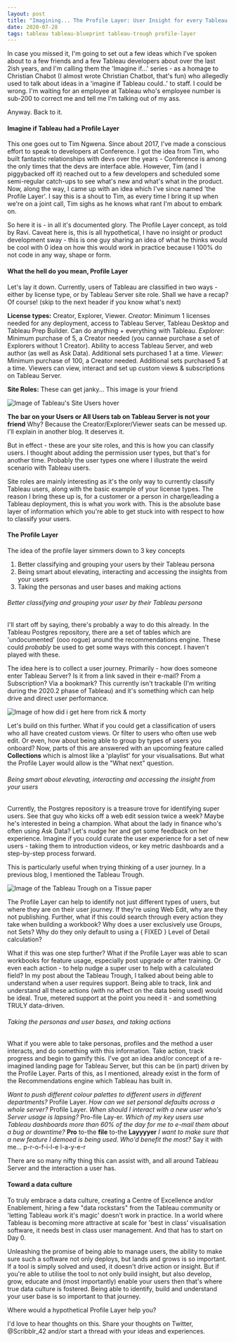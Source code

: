 ```yaml
---
layout: post
title: "Imagining... The Profile Layer: User Insight for every Tableau deployment"
date: 2020-07-28
tags: tableau tableau-blueprint tableau-trough profile-layer
---
```


In case you missed it, I'm going to set out a few ideas which I've spoken about to a few friends and a few Tableau developers about over the last 2ish years, and I'm calling them the 'Imagine if...' series - as a homage to Christian Chabot (I almost wrote Christian Chatbot, that's fun) who allegedly used to talk about ideas in a 'imagine if Tableau could..' to staff. I could be wrong. I'm waiting for an employee at Tableau who's employee number is sub-200 to correct me and tell me I'm talking out of my ass.

Anyway.
Back to it.


#### Imagine if Tableau had a Profile Layer
This one goes out to Tim Ngwena. 
Since about 2017, I've made a conscious effort to speak to developers at Conference. I got the idea from Tim, who built fantastic relationships with devs over the years - Conference is among the only times that the devs are interface able. However, Tim (and I piggybacked off it) reached out to a few developers and scheduled some semi-regular catch-ups to see what's new and what's what in the product. Now, along the way, I came up with an idea which I've since named 'the Profile Layer'. I say this is a shout to Tim, as every time I bring it up when we're on a joint call, Tim sighs as he knows what rant I'm about to embark on.

So here it is - in all it's documented glory. The Profile Layer concept, as told by Ravi.
Caveat here is, this is all hypothetical, I have no insight or product development sway - this is one guy sharing an idea of what he thinks would be cool with 0 idea on how this would work in practice because I 100% do not code in any way, shape or form.


#### What the hell do you mean, Profile Layer
Let's lay it down. Currently, users of Tableau are classified in two ways - either by license type, or by Tableau Server site role. Shall we have a recap? Of course! (skip to the next header if you know what's next)

**License types:** Creator, Explorer, Viewer.
_Creator_: Minimum 1 licenses needed for any deployment, access to Tableau Server, Tableau Desktop and Tableau Prep Builder. Can do anything + everything with Tableau.
_Explorer_: Minimum purchase of 5, a Creator needed (you cannae purchase a set of Explorers without 1 Creator). Ability to access Tableau Server, and web author (as well as Ask Data). Additional sets purchased 1 at a time.
_Viewer_: Minimum purchase of 100, a Creator needed. Additional sets purchased 5 at a time. Viewers can view, interact and set up custom views & subscriptions on Tableau Server.

**Site Roles:** These can get janky...
This image is your friend

![Image of Tableau's Site Users hover](/assets/tableau-site-users.png)

**The bar on your Users or All Users tab on Tableau Server is not your friend**
Why? Because the Creator/Explorer/Viewer seats can be messed up. I'll explain in another blog. It deserves it. 

But in effect - these are your site roles, and this is how you can classify users. I thought about adding the permission user types, but that's for another time. Probably the user types one where I illustrate the weird scenario with Tableau users.

Site roles are mainly interesting as it's the only way to currently classify Tableau users, along with the basic example of your license types. The reason I bring these up is, for a customer or a person in charge/leading a Tableau deployment, this is what you work with. This is the absolute base layer of information which you're able to get stuck into with respect to how to classify your users.


#### The Profile Layer
The idea of the profile layer simmers down to 3 key concepts

1. Better classifying and grouping your users by their Tableau persona
2. Being smart about elevating, interacting and accessing the insights from your users
3. Taking the personas and user bases and making actions


###### Better classifying and grouping your user by their Tableau persona

I'll start off by saying, there's probably a way to do this already. In the Tableau Postgres repository, there are a set of tables which are 'undocumented' (ooo rogue) around the recommendations engine. These could _probably_ be used to get some ways with this concept. I haven't played with these. 

The idea here is to collect a user journey. Primarily - how does someone enter Tableau Server? Is it from a link saved in their e-mail? From a Subscription? Via a bookmark? This currently isn't trackable (I'm writing during the 2020.2 phase of Tableau) and it's something which can help drive and direct user performance.

![Image of how did i get here from rick & morty](/assets/how-did-i-get-here-rick-morty.png)

Let's build on this further. What if you could get a classification of users who all have created custom views. Or filter to users who often use web edit. Or even, how about being able to group by types of users you onboard? Now, parts of this are answered with an upcoming feature called **Collections** which is almost like a 'playlist' for your visualisations. But what the Profile Layer would allow is the "What next" question.


###### Being smart about elevating, interacting and accessing the insight from your users

Currently, the Postgres repository is a treasure trove for identifying super users. See that guy who kicks off a web edit session twice a week? Maybe he's interested in being a champion. What about the lady in finance who's often using Ask Data? Let's nudge her and get some feedback on her experience. Imagine if you could curate the user experience for a set of new users - taking them to introduction videos, or key metric dashboards and a step-by-step process forward. 

This is particularly useful when trying thinking of a user journey. In a previous blog, I mentioned the Tableau Trough.

![Image of the Tableau Trough on a Tissue paper](/assets/tableau-trough.png)

The Profile Layer can help to identify not just different types of users, but where they are on their user journey. If they're using Web Edit, why are they not publishing. Further, what if this could search through every action they take when building a workbook? Why does a user exclusively use Groups, not Sets? Why do they only default to using a { FIXED } Level of Detail calculation? 

What if this was one step further? What if the Profile Layer was able to scan workbooks for feature usage, especially post upgrade or after training. Or even each action - to help nudge a super user to help with a calculated field? In my post about the Tableau Trough, I talked about being able to understand when a user requires support. Being able to track, link and understand all these actions (with no affect on the data being used) would be ideal. True, metered support at the point you need it - and something TRULY data-driven.


###### Taking the personas and user bases, and taking actions

What if you were able to take personas, profiles and the method a user interacts, and do something with this information. Take action, track progress and begin to gamify this. I've got an idea and/or concept of a re-imagined landing page for Tableau Server, but this can be (in part) driven by the Profile Layer. Parts of this, as I mentioned, already exist in the form of the Recommendations engine which Tableau has built in. 

_Want to push different colour palettes to different users in different departments?_ Profile Layer.
_How can we set personal defaults across a whole server?_ Profile Layer.
_When should I interact with a new user who's Server usage is lapsing?_ Pro-file Lay-er.
_Which of my key users use Tableau dashboards more than 60% of the day for me to e-mail them about a bug or downtime?_ **Pro** to-the **file** to-the **Layyyyer**
_I want to make sure that a new feature I demoed is being used. Who'd benefit the most?_ Say it with me... p-r-o-f-i-l-e l-a-y-e-r

There are so many nifty thing this can assist with, and all around Tableau Server and the interaction a user has. 


#### Toward a data culture

To truly embrace a data culture, creating a Centre of Excellence and/or Enablement, hiring a few "data rockstars" from the Tableau community or 'letting Tableau work it's magic' doesn't work in practice. In a world where Tableau is becoming more attractive at scale for 'best in class' visualisation software, it needs best in class user management. And that has to start on Day 0. 

Unleashing the promise of being able to manage users, the ability to make sure such a software not only deploys, but lands and grows is so important. If a tool is simply solved and used, it doesn't drive action or insight. But if you're able to utilise the tool to not only build insight, but also develop, grow, educate and (most importantly) enable your users then that's where true data culture is fostered. Being able to identify, build and understand your user base is so important to that journey.

Where would a hypothetical Profile Layer help you?

I'd love to hear thoughts on this. Share your thoughts on Twitter, @Scribblr_42 and/or start a thread with your ideas and experiences.